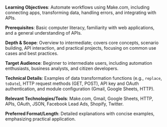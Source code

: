 **Learning Objectives**: Automate workflows using Make.com, including connecting apps, transforming data, handling errors, and integrating with APIs.

**Prerequisites**: Basic computer literacy, familiarity with web applications, and a general understanding of APIs.

**Depth & Scope**: Overview to intermediate; covers core concepts, scenario building, API interaction, and practical projects, focusing on common use cases and best practices.

**Target Audience**: Beginner to intermediate users, including automation enthusiasts, business analysts, and citizen developers.

**Technical Details**: Examples of data transformation functions (e.g., `replace`, `toDate`), HTTP request methods (GET, POST), API key and OAuth authentication, and module configuration (Gmail, Google Sheets, HTTP).

**Relevant Technologies/Tools**: Make.com, Gmail, Google Sheets, HTTP, APIs, OAuth, JSON, Facebook Lead Ads, Shopify, Twitter.

**Preferred Format/Length**: Detailed explanations with concise examples, emphasizing practical application.
